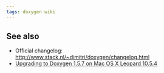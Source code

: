 ```yaml
---
tags: doxygen wiki
---
```


## See also

-   Official changelog: <http://www.stack.nl/~dimitri/doxygen/changelog.html>
-   [Upgrading to Doxygen 1.5.7 on Mac OS X Leopard 10.5.4](/wiki/Upgrading_to_Doxygen_1.5.7_on_Mac_OS_X_Leopard_10.5.4)
